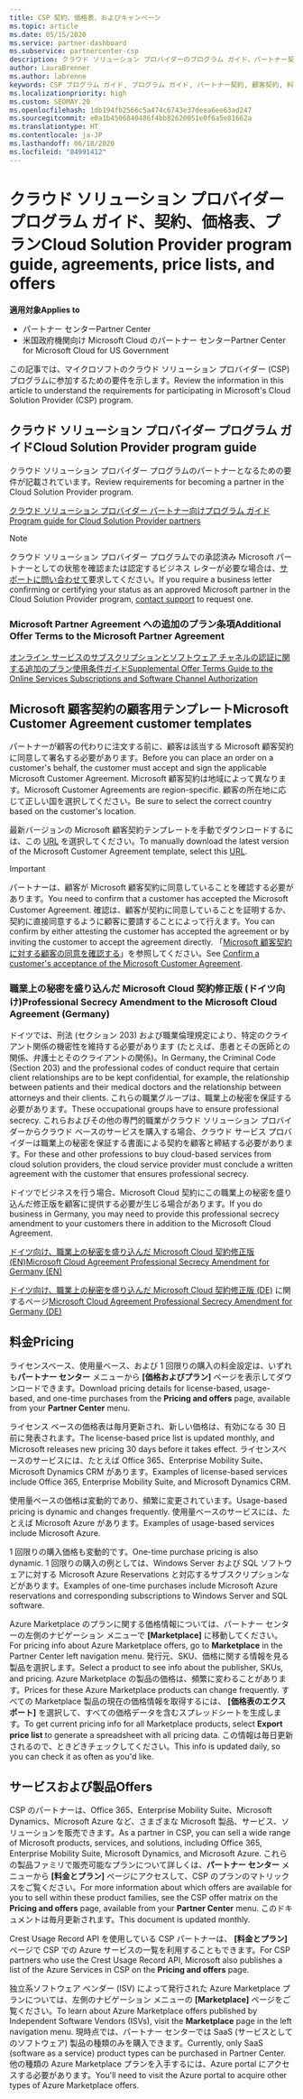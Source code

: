 ```yaml
---
title: CSP 契約、価格表、およびキャンペーン
ms.topic: article
ms.date: 05/15/2020
ms.service: partner-dashboard
ms.subservice: partnercenter-csp
description: クラウド ソリューション プロバイダーのプログラム ガイド、パートナー契約、顧客契約、料金表、プランへのリンクがあります。
author: LauraBrenner
ms.author: labrenne
keywords: CSP プログラム ガイド, プログラム ガイド, パートナー契約, 顧客契約, 料金表, キャンペーン
ms.localizationpriority: high
ms.custom: SEOMAY.20
ms.openlocfilehash: 1db194fb2566c5a474c6743e37deea6ee63ad247
ms.sourcegitcommit: e0a1b4506840486f4bb82620051e0f6a5e81662a
ms.translationtype: HT
ms.contentlocale: ja-JP
ms.lasthandoff: 06/18/2020
ms.locfileid: "84991412"
---
```

# <a name="cloud-solution-provider-program-guide-agreements-price-lists-and-offers"></a><span data-ttu-id="c3506-104">クラウド ソリューション プロバイダー プログラム ガイド、契約、価格表、プラン</span><span class="sxs-lookup"><span data-stu-id="c3506-104">Cloud Solution Provider program guide, agreements, price lists, and offers</span></span>

<span data-ttu-id="c3506-105">**適用対象**</span><span class="sxs-lookup"><span data-stu-id="c3506-105">**Applies to**</span></span>

- <span data-ttu-id="c3506-106">パートナー センター</span><span class="sxs-lookup"><span data-stu-id="c3506-106">Partner Center</span></span>
- <span data-ttu-id="c3506-107">米国政府機関向け Microsoft Cloud のパートナー センター</span><span class="sxs-lookup"><span data-stu-id="c3506-107">Partner Center for Microsoft Cloud for US Government</span></span>


<span data-ttu-id="c3506-108">この記事では、マイクロソフトのクラウド ソリューション プロバイダー (CSP) プログラムに参加するための要件を示します。</span><span class="sxs-lookup"><span data-stu-id="c3506-108">Review the information in this article to understand the requirements for participating in Microsoft's Cloud Solution Provider (CSP) program.</span></span>

## <a name="cloud-solution-provider-program-guide"></a><span data-ttu-id="c3506-109">クラウド ソリューション プロバイダー プログラム ガイド</span><span class="sxs-lookup"><span data-stu-id="c3506-109">Cloud Solution Provider program guide</span></span>

<span data-ttu-id="c3506-110">クラウド ソリューション プロバイダー プログラムのパートナーとなるための要件が記載されています。</span><span class="sxs-lookup"><span data-stu-id="c3506-110">Review requirements for becoming a partner in the Cloud Solution Provider program.</span></span>

[<span data-ttu-id="c3506-111">クラウド ソリューション プロバイダー パートナー向けプログラム ガイド</span><span class="sxs-lookup"><span data-stu-id="c3506-111">Program guide for Cloud Solution Provider partners</span></span>](https://go.microsoft.com/fwlink/p/?LinkId=617100)

>[!Note]
><span data-ttu-id="c3506-112">クラウド ソリューション プロバイダー プログラムでの承認済み Microsoft パートナーとしての状態を確認または認定するビジネス レターが必要な場合は、[サポートに問い合わせて](https://partner.microsoft.com/pcv/servicerequests/create)要求してください。</span><span class="sxs-lookup"><span data-stu-id="c3506-112">If you require a business letter confirming or certifying your status as an approved Microsoft partner in the Cloud Solution Provider program, [contact support](https://partner.microsoft.com/pcv/servicerequests/create) to request one.</span></span>

### <a name="additional-offer-terms-to-the-microsoft-partner-agreement"></a><span data-ttu-id="c3506-113">Microsoft Partner Agreement への追加のプラン条項</span><span class="sxs-lookup"><span data-stu-id="c3506-113">Additional Offer Terms to the Microsoft Partner Agreement</span></span>

[<span data-ttu-id="c3506-114">オンライン サービスのサブスクリプションとソフトウェア チャネルの認証に関する追加のプラン使用条件ガイド</span><span class="sxs-lookup"><span data-stu-id="c3506-114">Supplemental Offer Terms Guide to the Online Services Subscriptions and Software Channel Authorization</span></span>](https://query.prod.cms.rt.microsoft.com/cms/api/am/binary/RE3NOo7)

## <a name="microsoft-customer-agreement-customer-templates"></a><span data-ttu-id="c3506-115">Microsoft 顧客契約の顧客用テンプレート</span><span class="sxs-lookup"><span data-stu-id="c3506-115">Microsoft Customer Agreement customer templates</span></span>

<span data-ttu-id="c3506-116">パートナーが顧客の代わりに注文する前に、顧客は該当する Microsoft 顧客契約に同意して署名する必要があります。</span><span class="sxs-lookup"><span data-stu-id="c3506-116">Before you can place an order on a customer's behalf, the customer must accept and sign the applicable Microsoft Customer Agreement.</span></span> <span data-ttu-id="c3506-117">Microsoft 顧客契約は地域によって異なります。</span><span class="sxs-lookup"><span data-stu-id="c3506-117">Microsoft Customer Agreements are region-specific.</span></span> <span data-ttu-id="c3506-118">顧客の所在地に応じて正しい国を選択してください。</span><span class="sxs-lookup"><span data-stu-id="c3506-118">Be sure to select the correct country based on the customer's location.</span></span>

<span data-ttu-id="c3506-119">最新バージョンの Microsoft 顧客契約テンプレートを手動でダウンロードするには、この [URL](https://aka.ms/customeragreement) を選択してください。</span><span class="sxs-lookup"><span data-stu-id="c3506-119">To manually download the latest version of the Microsoft Customer Agreement template, select this [URL](https://aka.ms/customeragreement).</span></span>

>[!IMPORTANT]
><span data-ttu-id="c3506-120">パートナーは、顧客が Microsoft 顧客契約に同意していることを確認する必要があります。</span><span class="sxs-lookup"><span data-stu-id="c3506-120">You need to confirm that a customer has accepted the Microsoft Customer Agreement.</span></span> <span data-ttu-id="c3506-121">確認は、顧客が契約に同意していることを証明するか、契約に直接同意するように顧客に要請することによって行えます。</span><span class="sxs-lookup"><span data-stu-id="c3506-121">You can confirm by either attesting the customer has accepted the agreement or by inviting the customer to accept the agreement directly.</span></span> <span data-ttu-id="c3506-122">「[Microsoft 顧客契約に対する顧客の同意を確認する](confirm-customer-agreement.md)」を参照してください。</span><span class="sxs-lookup"><span data-stu-id="c3506-122">See [Confirm a customer's acceptance of the Microsoft Customer Agreement](confirm-customer-agreement.md).</span></span>

### <a name="professional-secrecy-amendment-to-the-microsoft-cloud-agreement-germany"></a><span data-ttu-id="c3506-123">職業上の秘密を盛り込んだ Microsoft Cloud 契約修正版 (ドイツ向け)</span><span class="sxs-lookup"><span data-stu-id="c3506-123">Professional Secrecy Amendment to the Microsoft Cloud Agreement (Germany)</span></span>

<span data-ttu-id="c3506-124">ドイツでは、刑法 (セクション 203) および職業倫理規定により、特定のクライアント関係の機密性を維持する必要があります (たとえば、患者とその医師との関係、弁護士とそのクライアントの関係)。</span><span class="sxs-lookup"><span data-stu-id="c3506-124">In Germany, the Criminal Code (Section 203) and the professional codes of conduct require that certain client relationships are to be kept confidential, for example, the relationship between patients and their medical doctors and the relationship between attorneys and their clients.</span></span> <span data-ttu-id="c3506-125">これらの職業グループは、職業上の秘密を保証する必要があります。</span><span class="sxs-lookup"><span data-stu-id="c3506-125">These occupational groups have to ensure professional secrecy.</span></span> <span data-ttu-id="c3506-126">これらおよびその他の専門的職業がクラウド ソリューション プロバイダーからクラウド ベースのサービスを購入する場合、クラウド サービス プロバイダーは職業上の秘密を保証する書面による契約を顧客と締結する必要があります。</span><span class="sxs-lookup"><span data-stu-id="c3506-126">For these and other professions to buy cloud-based services from cloud solution providers, the cloud service provider must conclude a written agreement with the customer that ensures professional secrecy.</span></span>

<span data-ttu-id="c3506-127">ドイツでビジネスを行う場合、Microsoft Cloud 契約にこの職業上の秘密を盛り込んだ修正版を顧客に提供する必要が生じる場合があります。</span><span class="sxs-lookup"><span data-stu-id="c3506-127">If you do business in Germany, you may need to provide this professional secrecy amendment to your customers there in addition to the Microsoft Cloud Agreement.</span></span>

[<span data-ttu-id="c3506-128">ドイツ向け、職業上の秘密を盛り込んだ Microsoft Cloud 契約修正版 (EN)</span><span class="sxs-lookup"><span data-stu-id="c3506-128">Microsoft Cloud Agreement Professional Secrecy Amendment for Germany (EN)</span></span>](https://go.microsoft.com/fwlink/?linkid=2030827&clcid=0x409)

<span data-ttu-id="c3506-129">[ドイツ向け、職業上の秘密を盛り込んだ Microsoft Cloud 契約修正版 (DE)](https://go.microsoft.com/fwlink/?linkid=2030827&clcid=0x407) に関するページ</span><span class="sxs-lookup"><span data-stu-id="c3506-129">[Microsoft Cloud Agreement Professional Secrecy Amendment for Germany (DE)](https://go.microsoft.com/fwlink/?linkid=2030827&clcid=0x407)</span></span>

## <a name="pricing"></a><span data-ttu-id="c3506-130">料金</span><span class="sxs-lookup"><span data-stu-id="c3506-130">Pricing</span></span>

<span data-ttu-id="c3506-131">ライセンスベース、使用量ベース、および 1 回限りの購入の料金設定は、いずれも**パートナー センター** メニューから **[価格およびプラン]** ページを表示してダウンロードできます。</span><span class="sxs-lookup"><span data-stu-id="c3506-131">Download pricing details for license-based, usage-based, and one-time purchases from the **Pricing and offers** page, available from your **Partner Center** menu.</span></span>

<span data-ttu-id="c3506-132">ライセンス ベースの価格表は毎月更新され、新しい価格は、有効になる 30 日前に発表されます。</span><span class="sxs-lookup"><span data-stu-id="c3506-132">The license-based price list is updated monthly, and Microsoft releases new pricing 30 days before it takes effect.</span></span> <span data-ttu-id="c3506-133">ライセンスベースのサービスには、たとえば Office 365、Enterprise Mobility Suite、Microsoft Dynamics CRM があります。</span><span class="sxs-lookup"><span data-stu-id="c3506-133">Examples of license-based services include Office 365, Enterprise Mobility Suite, and Microsoft Dynamics CRM.</span></span> 

<span data-ttu-id="c3506-134">使用量ベースの価格は変動的であり、頻繁に変更されています。</span><span class="sxs-lookup"><span data-stu-id="c3506-134">Usage-based pricing is dynamic and changes frequently.</span></span> <span data-ttu-id="c3506-135">使用量ベースのサービスには、たとえば Microsoft Azure があります。</span><span class="sxs-lookup"><span data-stu-id="c3506-135">Examples of usage-based services include Microsoft Azure.</span></span>

<span data-ttu-id="c3506-136">1 回限りの購入価格も変動的です。</span><span class="sxs-lookup"><span data-stu-id="c3506-136">One-time purchase pricing is also dynamic.</span></span> <span data-ttu-id="c3506-137">1 回限りの購入の例としては、Windows Server および SQL ソフトウェアに対する Microsoft Azure Reservations と対応するサブスクリプションなどがあります。</span><span class="sxs-lookup"><span data-stu-id="c3506-137">Examples of one-time purchases include Microsoft Azure reservations and corresponding subscriptions to Windows Server and SQL software.</span></span>

<span data-ttu-id="c3506-138">Azure Marketplace のプランに関する価格情報については、パートナー センターの左側のナビゲーション メニューで **[Marketplace]** に移動してください。</span><span class="sxs-lookup"><span data-stu-id="c3506-138">For pricing info about Azure Marketplace offers, go to **Marketplace** in the Partner Center left navigation menu.</span></span> <span data-ttu-id="c3506-139">発行元、SKU、価格に関する情報を見る製品を選択します。</span><span class="sxs-lookup"><span data-stu-id="c3506-139">Select a product to see info about the publisher, SKUs, and pricing.</span></span> <span data-ttu-id="c3506-140">Azure Marketplace の製品の価格は、頻繁に変わることがあります。</span><span class="sxs-lookup"><span data-stu-id="c3506-140">Prices for these Azure Marketplace products can change frequently.</span></span> <span data-ttu-id="c3506-141">すべての Marketplace 製品の現在の価格情報を取得するには、 **[価格表のエクスポート]** を選択して、すべての価格データを含むスプレッドシートを生成します。</span><span class="sxs-lookup"><span data-stu-id="c3506-141">To get current pricing info for all Marketplace products, select **Export price list** to generate a spreadsheet with all pricing data.</span></span> <span data-ttu-id="c3506-142">この情報は毎日更新されるので、ときどきチェックしてください。</span><span class="sxs-lookup"><span data-stu-id="c3506-142">This info is updated daily, so you can check it as often as you'd like.</span></span>

## <a name="offers"></a><span data-ttu-id="c3506-143">サービスおよび製品</span><span class="sxs-lookup"><span data-stu-id="c3506-143">Offers</span></span>

<span data-ttu-id="c3506-144">CSP のパートナーは、Office 365、Enterprise Mobility Suite、Microsoft Dynamics、Microsoft Azure など、さまざまな Microsoft 製品、サービス、ソリューションを販売できます。</span><span class="sxs-lookup"><span data-stu-id="c3506-144">As a partner in CSP, you can sell a wide range of Microsoft products, services, and solutions, including Office 365, Enterprise Mobility Suite, Microsoft Dynamics, and Microsoft Azure.</span></span> <span data-ttu-id="c3506-145">これらの製品ファミリで販売可能なプランについて詳しくは、**パートナー センター** メニューから **[料金とプラン]** ページにアクセスして、CSP のプランのマトリックスをご覧ください。</span><span class="sxs-lookup"><span data-stu-id="c3506-145">For more information about which offers are available for you to sell within these product families, see the CSP offer matrix on the **Pricing and offers** page, available from your **Partner Center** menu.</span></span> <span data-ttu-id="c3506-146">このドキュメントは毎月更新されます。</span><span class="sxs-lookup"><span data-stu-id="c3506-146">This document is updated monthly.</span></span>

<span data-ttu-id="c3506-147">Crest Usage Record API を使用している CSP パートナーは、 **[料金とプラン]** ページで CSP での Azure サービスの一覧を利用することもできます。</span><span class="sxs-lookup"><span data-stu-id="c3506-147">For CSP partners who use the Crest Usage Record API, Microsoft also publishes a list of the Azure Services in CSP on the **Pricing and offers** page.</span></span>

<span data-ttu-id="c3506-148">独立系ソフトウェア ベンダー (ISV) によって発行された Azure Marketplace プランについては、左側のナビゲーション メニューの **[Marketplace]** ページをご覧ください。</span><span class="sxs-lookup"><span data-stu-id="c3506-148">To learn about Azure Marketplace offers published by Independent Software Vendors  (ISVs), visit the **Marketplace** page in the left navigation menu.</span></span> <span data-ttu-id="c3506-149">現時点では、パートナー センターでは SaaS (サービスとしてのソフトウェア) 製品の種類のみを購入できます。</span><span class="sxs-lookup"><span data-stu-id="c3506-149">Currently, only SaaS (software as a service) product types can be purchased in Partner Center.</span></span> <span data-ttu-id="c3506-150">他の種類の Azure Marketplace プランを入手するには、Azure portal にアクセスする必要があります。</span><span class="sxs-lookup"><span data-stu-id="c3506-150">You'll need to visit the Azure portal to acquire other types of Azure Marketplace offers.</span></span>
